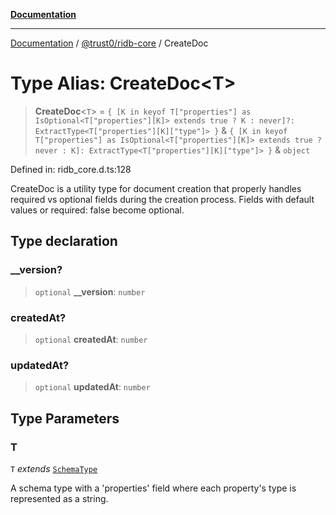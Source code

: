 [**Documentation**](../../../README.md)

***

[Documentation](../../../README.md) / [@trust0/ridb-core](../README.md) / CreateDoc

# Type Alias: CreateDoc\<T\>

> **CreateDoc**\<`T`\> = `{ [K in keyof T["properties"] as IsOptional<T["properties"][K]> extends true ? K : never]?: ExtractType<T["properties"][K]["type"]> }` & `{ [K in keyof T["properties"] as IsOptional<T["properties"][K]> extends true ? never : K]: ExtractType<T["properties"][K]["type"]> }` & `object`

Defined in: ridb\_core.d.ts:128

CreateDoc is a utility type for document creation that properly handles required vs optional fields
during the creation process. Fields with default values or required: false become optional.

## Type declaration

### \_\_version?

> `optional` **\_\_version**: `number`

### createdAt?

> `optional` **createdAt**: `number`

### updatedAt?

> `optional` **updatedAt**: `number`

## Type Parameters

### T

`T` *extends* [`SchemaType`](SchemaType.md)

A schema type with a 'properties' field where each property's type is represented as a string.

